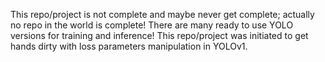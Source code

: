 This repo/project is not complete and maybe never get complete; actually no repo in the world is complete!
There are many ready to use YOLO versions for training and inference!
This repo/project was initiated to get hands dirty with loss parameters manipulation in YOLOv1.
